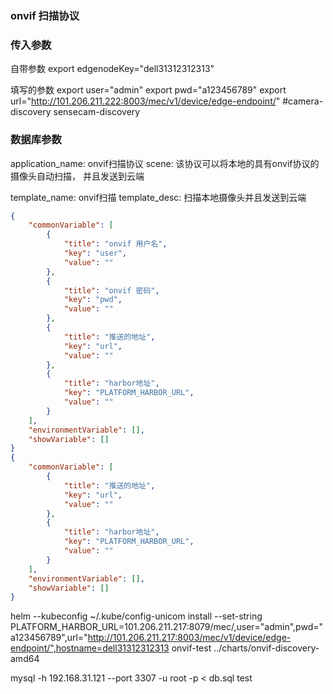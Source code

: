 ### onvif 扫描协议

### 传入参数

自带参数
export edgenodeKey="dell31312312313"

填写的参数
export user="admin"
export pwd="a123456789"
export url="http://101.206.211.222:8003/mec/v1/device/edge-endpoint/"
#camera-discovery sensecam-discovery

### 数据库参数
application_name: onvif扫描协议
scene: 该协议可以将本地的具有onvif协议的摄像头自动扫描， 并且发送到云端

template_name: onvif扫描
template_desc: 扫描本地摄像头并且发送到云端

```json
{
    "commonVariable": [
        {
            "title": "onvif 用户名",
            "key": "user",
            "value": ""
        },
        {
            "title": "onvif 密码",
            "key": "pwd",
            "value": ""
        },
        {
            "title": "推送的地址",
            "key": "url",
            "value": ""
        },
        {
            "title": "harbor地址",
            "key": "PLATFORM_HARBOR_URL",
            "value": ""
        }
    ],
    "environmentVariable": [],
    "showVariable": []
}
{
    "commonVariable": [
        {
            "title": "推送的地址",
            "key": "url",
            "value": ""
        },
        {
            "title": "harbor地址",
            "key": "PLATFORM_HARBOR_URL",
            "value": ""
        }
    ],
    "environmentVariable": [],
    "showVariable": []
}
```

helm --kubeconfig ~/.kube/config-unicom install --set-string PLATFORM_HARBOR_URL=101.206.211.217:8079/mec/,user="admin",pwd="a123456789",url="http://101.206.211.217:8003/mec/v1/device/edge-endpoint/",hostname=dell31312312313  onvif-test ../charts/onvif-discovery-amd64


mysql -h 192.168.31.121 --port 3307 -u root -p < db.sql
test
